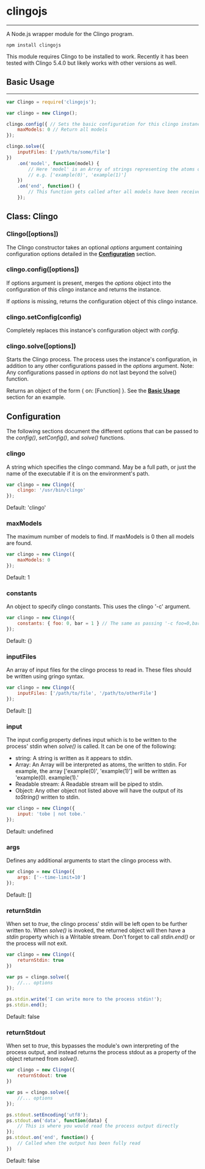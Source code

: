 # clingojs
----------

A Node.js wrapper module for the Clingo program.

```
npm install clingojs
```

This module requires Clingo to be installed to work. Recently it has been tested with Clingo 5.4.0 but likely works with other versions as well.

## Basic Usage
--------------

```javascript
var Clingo = require('clingojs');

var clingo = new Clingo();

clingo.config({ // Sets the basic configuration for this clingo instance
	maxModels: 0 // Return all models
});

clingo.solve({
	inputFiles: ['/path/to/some/file']
})
	.on('model', function(model) {
		// Here 'model' is an Array of strings representing the atoms of the model
		// e.g. ['example(0)', 'example(1)']
	})
	.on('end', function() {
		// This function gets called after all models have been received
	});
```

## Class: Clingo

### Clingo([options])

The Clingo constructor takes an optional _options_ argument containing configuration options detailed in the [__Configuration__](#configuration) section.

### clingo.config([options])

If options argument is present, merges the _options_ object into the configuration of this clingo instance and returns the instance.

If _options_ is missing, returns the configuration object of this clingo instance.

### clingo.setConfig(config)

Completely replaces this instance's configuration object with _config_.

### clingo.solve([options])

Starts the Clingo process. The process uses the instance's configuration, in addition to any other configurations passed in the _options_ argument. Note: Any configurations passed in _options_ do not last beyond the solve() function.

Returns an object of the form { on: [Function] }. See the [__Basic Usage__](#basic-usage) section for an example.

## Configuration

The following sections document the different options that can be passed to the _config()_, _setConfig()_, and _solve()_ functions.

### clingo

A string which specifies the clingo command. May be a full path, or just the name of the executable if it is on the environment's path.

```javascript
var clingo = new Clingo({
	clingo: '/usr/bin/clingo'
});
```

Default: 'clingo'

### maxModels

The maximum number of models to find. If maxModels is 0 then all models are found.

```javascript
var clingo = new Clingo({
	maxModels: 0
});
```

Default: 1

### constants

An object to specify clingo constants. This uses the clingo '-c' argument.

```javascript
var clingo = new Clingo({
	constants: { foo: 0, bar = 1 } // The same as passing '-c foo=0,bar=1' on the command line
});
```

Default: {}

### inputFiles

An array of input files for the clingo process to read in. These files should be written using gringo syntax.

```javascript
var clingo = new Clingo({
	inputFiles: ['/path/to/file', '/path/to/otherFile']
});
```

Default: []

### input

The input config property defines input which is to be written to the process' stdin when _solve()_ is called. It can be one of the following:

- string: A string is written as it appears to stdin.
- Array: An Array will be interpreted as atoms, the written to stdin. For example, the array ['example(0)', 'example(1)'] will be written as 'example(0). example(1).'
- Readable stream: A Readable stream will be piped to stdin.
- Object: Any other object not listed above will have the output of its _toString()_ written to stdin.

```javascript
var clingo = new Clingo({
	input: 'tobe | not tobe.'
});
```

Default: undefined

### args

Defines any additional arguments to start the clingo process with.

```javascript
var clingo = new Clingo({
	args: ['--time-limit=10']
});
```

Default: []

### returnStdin

When set to _true_, the clingo process' stdin will be left open to be further written to. When _solve()_ is invoked, the returned object will then have a _stdin_ property which is a Writable stream. Don't forget to call _stdin.end()_ or the process will not exit.

```javascript
var clingo = new Clingo({
	returnStdin: true
})

var ps = clingo.solve({
	//... options
});

ps.stdin.write('I can write more to the process stdin!');
ps.stdin.end();
```

Default: false

### returnStdout

When set to _true_, this bypasses the module's own interpreting of the process output, and instead returns the process stdout as a property of the object returned from _solve()_.

```javascript
var clingo = new Clingo({
	returnStdout: true
})

var ps = clingo.solve({
	//... options
});

ps.stdout.setEncoding('utf8');
ps.stdout.on('data', function(data) {
	// This is where you would read the process output directly
});
ps.stdout.on('end', function() {
	// Called when the output has been fully read
})
```

Default: false
